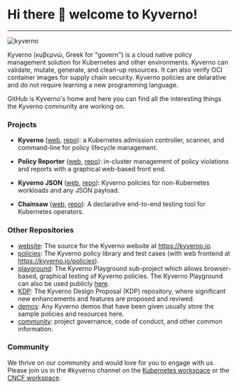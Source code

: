 # Hi there 👋 welcome to Kyverno! 
---

![kyverno](/kyverno-horizontal-color-small.png)

Kyverno (κυβερνώ, Greek for "govern") is a cloud native policy management solution for Kubernetes and other environments. Kyverno can validate, mutate, generate, and clean-up resources. It can also verify OCI container images for supply chain security. Kyverno policies are delarative and do not require learning a new programming language.

GitHub is Kyverno's home and here you can find all the interesting things the Kyverno community are working on.

### Projects

* **Kyverno** ([web](https://kyverno.io/), [repo](https://github.com/kyverno/kyverno)): a Kubernetes admission controller, scanner, and command-line for policy lifecycle management.

* **Policy Reporter** ([web](https://kyverno.github.io/policy-reporter/), [repo](https://github.com/kyverno/policy-reporter)): in-cluster management of policy violations and reports with a graphical web-based front end.

* **Kyverno JSON** ([web](https://kyverno.github.io/kyverno-json/latest/), [repo](https://github.com/kyverno/kyverno-json)): Kyverno policies for non-Kubernetes workloads and any JSON payload.

* **Chainsaw** ([web](https://kyverno.github.io/chainsaw/latest/), [repo](https://github.com/kyverno/chainsaw)): A declarative end-to-end testing tool for Kubernetes operators.

### Other Repositories

* [website](https://github.com/kyverno/website): The source for the Kyverno website at https://kyverno.io.
* [policies](https://github.com/kyverno/policies): The Kyverno policy library and test cases (with web frontend at https://kyverno.io/policies).
* [playground](https://github.com/kyverno/playground): The Kyverno Playground sub-project which allows browser-based, graphical testing of Kyverno policies. The Kyverno Playground can also be used publicly [here](https://playground.kyverno.io/).
* [KDP](https://github.com/kyverno/KDP): The Kyverno Design Proposal (KDP) repository, where significant new enhancements and features are proposed and reviwed.
* [demos](https://github.com/kyverno/demos): Any Kyverno demos that have been given usually store the sample policies and resources here.
* [community](https://github.com/kyverno/community): project governance, code of conduct, and other common information.

### Community

We thrive on our community and would love for you to engage with us. Please join us in the #kyverno channel on the [Kubernetes workspace](https://kubernetes.slack.com) or the [CNCF workspace](https://cloud-native.slack.com).

